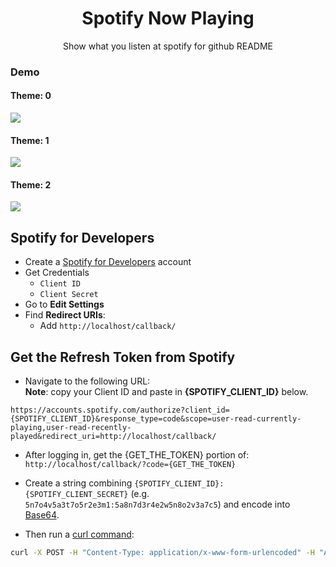 <h1 align="center">Spotify Now Playing</h1>
<p align="center">Show what you listen at spotify for github README</p>

<p align="center">
    <h3>Demo</h3>
    <h4>Theme: 0</h4>
    <img src="https://spotify-nowplaying-image.vercel.app"/>
    <h4>Theme: 1</h4>
    <img src="https://spotify-nowplaying-image.vercel.app?theme=1"/>
    <h4>Theme: 2</h4>
    <img src="https://spotify-nowplaying-image.vercel.app?theme=2"/>
<p align="center">

## Spotify for Developers

- Create a [Spotify for Developers](https://developer.spotify.com/dashboard/applications) account
- Get Credentials
  - `Client ID`
  - `Client Secret`
- Go to **Edit Settings**
- Find **Redirect URIs**:
  - Add `http://localhost/callback/`

## Get the Refresh Token from Spotify

- Navigate to the following URL:
  <br/>
  **Note**: copy your Client ID and paste in **{SPOTIFY_CLIENT_ID}** below.

```
https://accounts.spotify.com/authorize?client_id={SPOTIFY_CLIENT_ID}&response_type=code&scope=user-read-currently-playing,user-read-recently-played&redirect_uri=http://localhost/callback/
```

- After logging in, get the {GET_THE_TOKEN} portion of: `http://localhost/callback/?code={GET_THE_TOKEN}`

- Create a string combining `{SPOTIFY_CLIENT_ID}:{SPOTIFY_CLIENT_SECRET}` (e.g. `5n7o4v5a3t7o5r2e3m1:5a8n7d3r4e2w5n8o2v3a7c5`) and encode into [Base64](https://www.base64encode.org/).

- Then run a [curl command](https://reqbin.com/curl):

```sh
curl -X POST -H "Content-Type: application/x-www-form-urlencoded" -H "Authorization: Basic {YOUR_BASE64}" -d "grant_type=authorization_code&redirect_uri=http://localhost/callback/&code={YOUR_TOKEN}" https://accounts.spotify.com/api/token
```
